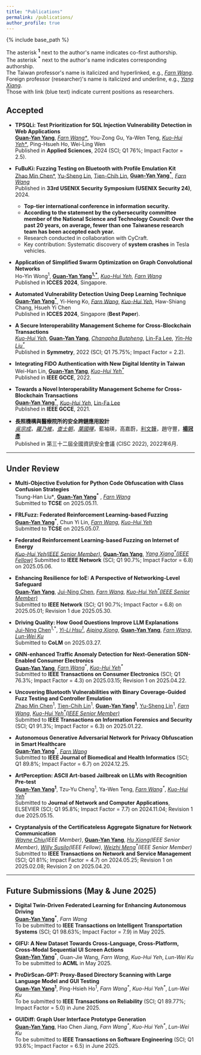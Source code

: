 ```yaml
---
title: "Publications"
permalink: /publications/
author_profile: true
---
```



<!-- Welcome to collaborate on research. -->

<!-- {% if site.author.googlescholar %}
  <div class="wordwrap">You can find most of my articles on <a href="{{site.author.googlescholar}}">my Google Scholar profile</a>.</div>
{% endif %} -->

{% include base_path %}


The asterisk **<sup>1</sup>** next to the author's name indicates co-first authorship.  
The asterisk **<sup>*</sup>** next to the author's name indicates corresponding authorship.  
The Taiwan professor's name is italicized and hyperlinked, e.g., [*Farn Wang*](https://cc.ee.ntu.edu.tw/~farn/).  
Foreign professor (researcher)'s name is italicized and underline, e.g., [*<u>Yang Xiang</u>*](https://scholar.google.com.au/citations?user=7ymTWY4AAAAJ&hl=en).  
Those with link (blue text) indicate current positions as researchers.

## Accepted

- **TPSQLi: Test Prioritization for SQL Injection Vulnerability Detection in Web Applications**  
  **[Guan-Yan Yang](https://orcid.org/0009-0002-2539-9057)**, _[Farn Wang*](https://cc.ee.ntu.edu.tw/~farn/)_, You-Zong Gu, Ya-Wen Teng, _[Kuo-Hui Yeh*](https://scholar.google.com/citations?user=nLG4OMAAAAAJ&hl=zh-TW)_, Ping-Hsueh Ho, Wei-Ling Wen  
  Published in **Applied Sciences**, 2024 (SCI; Q1 76%; Impact Factor = 2.5).

- **FuBuKi: Fuzzing Testing on Bluetooth with Profile Emulation Kit**  
  [Zhao Min Chen*](https://cybersec.ithome.com.tw/2025/en/speaker-page/1758), [Yu-Sheng Lin](https://blog.star03.me/about/), [Tien-Chih Lin](https://tw.linkedin.com/in/dange-lin), [**Guan-Yan Yang<sup>*</sup>**](https://orcid.org/0009-0002-2539-9057), _[Farn Wang](https://cc.ee.ntu.edu.tw/~farn/)_  
  Published in **33rd USENIX Security Symposium (USENIX Security 24)**, 2024.  
  - **Top-tier international conference in information security.** 
  - **According to the statement by the cybersecurity committee member of the National Science and Technology Council: Over the past 20 years, on average, fewer than one Taiwanese research team has been accepted each year.**
  - Research conducted in collaboration with CyCraft.  
  - Key contribution: Systematic discovery of **system crashes** in Tesla vehicles.

- **Application of Simplified Swarm Optimization on Graph Convolutional Networks**  
  Ho-Yin Wong<sup>1</sup>, **[Guan-Yan Yang<sup>1,*</sup>](https://orcid.org/0009-0002-2539-9057)**, _[Kuo-Hui Yeh](https://scholar.google.com/citations?user=nLG4OMAAAAAJ&hl=zh-TW)_, _[Farn Wang](https://cc.ee.ntu.edu.tw/~farn/)_  
  Published in **ICCES 2024**, Singapore.

- **Automated Vulnerability Detection Using Deep Learning Technique**  
  **[Guan-Yan Yang<sup>*</sup>](https://orcid.org/0009-0002-2539-9057)**, Yi-Heng Ko, _[Farn Wang](https://cc.ee.ntu.edu.tw/~farn/)_, _[Kuo-Hui Yeh](https://scholar.google.com/citations?user=nLG4OMAAAAAJ&hl=zh-TW)_, Haw-Shiang Chang, Hsueh Yi Chen  
  Published in **ICCES 2024**, Singapore (**Best Paper**).

- **A Secure Interoperability Management Scheme for Cross-Blockchain Transactions**  
  _[Kuo-Hui Yeh](https://scholar.google.com/citations?user=nLG4OMAAAAAJ&hl=zh-TW)_, **[Guan-Yan Yang](https://orcid.org/0009-0002-2539-9057)**, _[Chanapha Butpheng](https://scholar.google.com/citations?user=UmmojZwAAAAJ&hl=zh-TW&oi=ao)_, [Lin-Fa Lee](https://dblp.org/pid/307/7952.html), _[Yin-Ho Liu<sup>*</sup>](https://sys.ndhu.edu.tw/RD/TeacherTreasury/tlist.aspx?tcher=11767)_  
  Published in **Symmetry**, 2022 (SCI; Q1 75.75%; Impact Factor = 2.2).

- **Integrating FIDO Authentication with New Digital Identity in Taiwan**  
  Wei-Han Lin, **[Guan-Yan Yang](https://orcid.org/0009-0002-2539-9057)**, _[Kuo-Hui Yeh<sup>*</sup>](https://scholar.google.com/citations?user=nLG4OMAAAAAJ&hl=zh-TW)_  
  Published in **IEEE GCCE**, 2022.

- **Towards a Novel Interoperability Management Scheme for Cross-Blockchain Transactions**  
  **[Guan-Yan Yang<sup>*</sup>](https://orcid.org/0009-0002-2539-9057)**, _[Kuo-Hui Yeh](https://scholar.google.com/citations?user=nLG4OMAAAAAJ&hl=zh-TW)_, [Lin-Fa Lee](https://dblp.org/pid/307/7952.html)  
  Published in **IEEE GCCE**, 2021.

- **長照機構與醫療院所的安全跨鏈應用設計**  
  [_吳宗成_](https://www.cs.ntust.edu.tw/p/405-1102-104683,c10827.php)，[_羅乃維_](https://www.cs.ntust.edu.tw/p/406-1102-105977,r2079.php?Lang=zh-tw)，[_查士朝_](https://www.cs.ntust.edu.tw/p/405-1102-106269,c10961.php)，[_葉國暉_]((https://scholar.google.com/citations?user=nLG4OMAAAAAJ&hl=zh-TW))，藍袖瑛，高嘉蔚，[利文韡](https://scholar.google.com/citations?user=cK21GBwAAAAJ&hl=zh-TW)，趙守豐，[**楊冠彥**](https://orcid.org/0009-0002-2539-9057)  
  Published in 第三十二屆全國資訊安全會議 (CISC 2022), 2022年6月.

---

## Under Review

- **Multi-Objective Evolution for Python Code Obfuscation with Class Confusion Strategies**  
  Tsung-Han Liu*<sup>*</sup>*, **[Guan-Yan Yang](https://orcid.org/0009-0002-2539-9057)<sup>*</sup>** , [*Farn Wang*](https://cc.ee.ntu.edu.tw/~farn/)  
  Submitted to **TCSE** on 2025.05.11.

- **FRLFuzz: Federated Reinforcement Learning-based Fuzzing**  
  **[Guan-Yan Yang](https://orcid.org/0009-0002-2539-9057)<sup>*</sup>**, Chun Yi Lin, [*Farn Wang*](https://cc.ee.ntu.edu.tw/~farn/), [*Kuo-Hui Yeh*](https://scholar.google.com/citations?user=nLG4OMAAAAAJ&hl=zh-TW)  
  Submitted to **TCSE** on 2025.05.07.

- **Federated Reinforcement Learning-based Fuzzing on Internet of Energy**  
  _[Kuo-Hui Yeh(IEEE Senior Member)](https://scholar.google.com/citations?user=nLG4OMAAAAAJ&hl=zh-TW)_, **[Guan-Yan Yang](https://orcid.org/0009-0002-2539-9057)**, _[Yang Xiang<sup>*</sup>(IEEE Fellow)](https://scholar.google.com.au/citations?user=7ymTWY4AAAAJ&hl=en)_ 
  Submitted to **IEEE Network** (SCI; Q1 90.7%; Impact Factor = 6.8) on 2025.05.06.

- **Enhancing Resilience for IoE: A Perspective of Networking-Level Safeguard**  
  **[Guan-Yan Yang](https://orcid.org/0009-0002-2539-9057)**, [Jui-Ning Chen](https://orcid.org/0009-0002-6508-130X), [*Farn Wang*](https://cc.ee.ntu.edu.tw/~farn/), _[Kuo-Hui Yeh<sup>*</sup>(IEEE Senior Member)](https://scholar.google.com/citations?user=nLG4OMAAAAAJ&hl=zh-TW)_  
  Submitted to **IEEE Network** (SCI; Q1 90.7%; Impact Factor = 6.8) on 2025.05.01; Revision 1 due 2025.05.30.

- **Driving Quality: How Good Questions Improve LLM Explanations**  
  [Jui-Ning Chen](https://orcid.org/0009-0002-6508-130X)<sup>1,*</sup>, _[Yi-Li Hsu<sup>1</sup>](https://orcid.org/0000-0001-9778-5921)_, _[Aiping Xiong](https://ist.psu.edu/directory/axx29)_, **[Guan-Yan Yang](https://orcid.org/0009-0002-2539-9057)**, [*Farn Wang*](https://cc.ee.ntu.edu.tw/~farn/), [*Lun-Wei Ku*](https://homepage.iis.sinica.edu.tw/pages/lwku/vita_en.html)  
  Submitted to **CoLM** on 2025.03.27.

- **GNN-enhanced Traffic Anomaly Detection for Next-Generation SDN-Enabled Consumer Electronics**  
  **[Guan-Yan Yang](https://orcid.org/0009-0002-2539-9057)**, _[Farn Wang](https://cc.ee.ntu.edu.tw/~farn/)<sup>*</sup>_, _[Kuo-Hui Yeh](https://scholar.google.com/citations?user=nLG4OMAAAAAJ&hl=zh-TW)<sup>*</sup>_  
  Submitted to **IEEE Transactions on Consumer Electronics** (SCI; Q1 76.3%; Impact Factor = 4.3) on 2025.03.15; Revision 1 on 2025.04.22.

- **Uncovering Bluetooth Vulnerabilities with Binary Coverage-Guided Fuzz Testing and Controller Emulation**  
  [Zhao Min Chen](https://cybersec.ithome.com.tw/2025/en/speaker-page/1758)<sup>1</sup>, [Tien-Chih Lin](https://tw.linkedin.com/in/dange-lin)<sup>1</sup>, **[Guan-Yan Yang](https://orcid.org/0009-0002-2539-9057)<sup>1</sup>**, [Yu-Sheng Lin](https://blog.star03.me/about/)<sup>1</sup>, [*Farn Wang*](https://cc.ee.ntu.edu.tw/~farn/), _[Kuo-Hui Yeh<sup>*</sup>(IEEE Senior Member)](https://scholar.google.com/citations?user=nLG4OMAAAAAJ&hl=zh-TW)_  
  Submitted to **IEEE Transactions on Information Forensics and Security** (SCI; Q1 91.3%; Impact Factor = 6.3) on 2025.01.22.

- **Autonomous Generative Adversarial Network for Privacy Obfuscation in Smart Healthcare**  
  **[Guan-Yan Yang](https://orcid.org/0009-0002-2539-9057)<sup>*</sup>**, [*Farn Wang*](https://cc.ee.ntu.edu.tw/~farn/)  
  Submitted to **IEEE Journal of Biomedical and Health Informatics** (SCI; Q1 89.8%; Impact Factor = 6.7) on 2024.12.25.

- **ArtPerception: ASCII Art-based Jailbreak on LLMs with Recognition Pre-test**  
  **[Guan-Yan Yang](https://orcid.org/0009-0002-2539-9057)<sup>1</sup>**, Tzu-Yu Cheng<sup>1</sup>, Ya-Wen Teng, _[Farn Wang](https://cc.ee.ntu.edu.tw/~farn/)<sup>*</sup>_, _[Kuo-Hui Yeh](https://scholar.google.com/citations?user=nLG4OMAAAAAJ&hl=zh-TW)<sup>*</sup>_  
  Submitted to **Journal of Network and Computer Applications**, ELSEVIER (SCI; Q1 95.8%; Impact Factor = 7.7) on 2024.11.04; Revision 1 due 2025.05.15.

- **Cryptanalysis of the Certificateless Aggregate Signature for Network Communication**  
  _[Wayne Chiu](https://scholar.google.com/citations?user=rP2btXQAAAAJ&hl=zh-TW)(IEEE Member)_, **[Guan-Yan Yang](https://orcid.org/0009-0002-2539-9057)**, _[Hu Xiong](https://scholar.google.com/citations?user=dZR8algAAAAJ&hl=zh-CN)(IEEE Senior Member)_, _[Willy Susilo](https://scholar.google.com.au/citations?user=eNOmOvkAAAAJ&hl=en)(IEEE Fellow)_, _[Weizhi Meng](https://scholar.google.com/citations?user=OlepJ5wAAAAJ&hl=en)<sup>*</sup>(IEEE Senior Member)_  
  Submitted to **IEEE Transactions on Network and Service Management** (SCI; Q1 81%; Impact Factor = 4.7) on 2024.05.25; Revision 1 on 2025.02.08; Revision 2 on 2025.04.20.

---

## Future Submissions (May & June 2025)

- **Digital Twin-Driven Federated Learning for Enhancing Autonomous Driving**  
  **[Guan-Yan Yang](https://orcid.org/0009-0002-2539-9057)<sup>*</sup>**, _Farn Wang_  
  To be submitted to **IEEE Transactions on Intelligent Transportation Systems** (SCI; Q1 98.63%; Impact Factor = 7.9) in May 2025.

- **GIFU: A New Dataset Towards Cross-Language, Cross-Platform, Cross-Modal Sequential UI Screen Actions**  
  **[Guan-Yan Yang](https://orcid.org/0009-0002-2539-9057)<sup>*</sup>**, Guan-Jie Wang, _Farn Wang_, _Kuo-Hui Yeh_, _Lun-Wei Ku_  
  To be submitted to **ACML** in May 2025.

- **ProDirScan-GPT: Proxy-Based Directory Scanning with Large Language Model and GUI Testing**  
  **[Guan-Yan Yang](https://orcid.org/0009-0002-2539-9057)<sup>1</sup>**, Ping-Hsieh Ho<sup>1</sup>, _Farn Wang<sup>*</sup>_, _Kuo-Hui Yeh<sup>*</sup>_, _Lun-Wei Ku_  
  To be submitted to **IEEE Transactions on Reliability** (SCI; Q1 89.77%; Impact Factor = 5.0) in June 2025.

- **GUIDiff: Graph User Interface Prototype Generation**  
  **[Guan-Yan Yang](https://orcid.org/0009-0002-2539-9057)**, Hao Chen Jiang, _Farn Wang<sup>*</sup>_, _Kuo-Hui Yeh<sup>*</sup>_, _Lun-Wei Ku_  
  To be submitted to **IEEE Transactions on Software Engineering** (SCI; Q1 93.6%; Impact Factor = 6.5) in June 2025.
